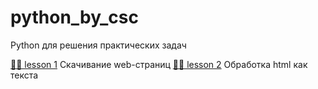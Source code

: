 # python_by_csc
 Python для решения практических задач
 
[👨‍💻 lesson 1](https://github.com/petushoque/python_by_csc/blob/main/lesson1step2.py) Скачивание web-страниц
[👨‍💻 lesson 2](https://github.com/petushoque/python_by_csc/blob/main/lesson2step2.py) Обработка html как текста
 
